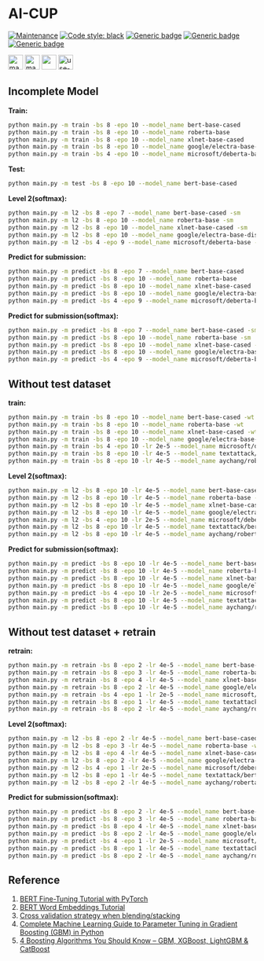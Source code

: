 # AI-CUP

[![Maintenance](https://img.shields.io/badge/Maintained%3F-yes-green.svg)](https://GitHub.com/Naereen/StrapDown.js/graphs/commit-activity)
[![Code style: black](https://img.shields.io/badge/code%20style-black-000000.svg)](https://github.com/psf/black)
[![Generic badge](https://img.shields.io/badge/Model-passing-green.svg)](https://shields.io/)
[![Generic badge](https://img.shields.io/badge/Plotting-passing-green.svg)](https://shields.io/)
[![Generic badge](https://img.shields.io/badge/dataset-passing-green.svg)](https://shields.io/)

[<img src="https://ForTheBadge.com/images/badges/made-with-python.svg" alt="made with python" width="" height="30px">](https://www.python.org/)
[<img src="https://img.shields.io/badge/Made%20with-Jupyter-orange?style=for-the-badge&logo=Jupyter" alt="made with jupyter" width="px" height="30px">](https://jupyter.org/try)
[<img src="https://img.shields.io/badge/PyTorch-%23EE4C2C.svg?style=for-the-badge&logo=PyTorch&logoColor=white" width="px" height="30px">](https://pytorch.org/)
[<img src="https://ForTheBadge.com/images/badges/uses-git.svg" alt="use-git" width="px" height="30px">](https://git-scm.com/)

## Incomplete Model

**Train:**

```bash
python main.py -m train -bs 8 -epo 10 --model_name bert-base-cased
python main.py -m train -bs 8 -epo 10 --model_name roberta-base
python main.py -m train -bs 8 -epo 10 --model_name xlnet-base-cased
python main.py -m train -bs 8 -epo 10 --model_name google/electra-base-discriminator
python main.py -m train -bs 4 -epo 10 --model_name microsoft/deberta-base
```

**Test:**

```bash
python main.py -m test -bs 8 -epo 10 --model_name bert-base-cased
```

<!-- **Level 2:**

```bash
python main.py -m l2 -bs 8 -epo 7 --model_name bert-base-cased
python main.py -m l2 -bs 8 -epo 10 --model_name roberta-base
python main.py -m l2 -bs 8 -epo 10 --model_name xlnet-base-cased
python main.py -m l2 -bs 8 -epo 10 --model_name google/electra-base-discriminator
python main.py -m l2 -bs 4 -epo 9 --model_name microsoft/deberta-base
``` -->

**Level 2(softmax):**

```bash
python main.py -m l2 -bs 8 -epo 7 --model_name bert-base-cased -sm
python main.py -m l2 -bs 8 -epo 10 --model_name roberta-base -sm
python main.py -m l2 -bs 8 -epo 10 --model_name xlnet-base-cased -sm
python main.py -m l2 -bs 8 -epo 10 --model_name google/electra-base-discriminator -sm
python main.py -m l2 -bs 4 -epo 9 --model_name microsoft/deberta-base -sm
```

**Predict for submission:**

```bash
python main.py -m predict -bs 8 -epo 7 --model_name bert-base-cased
python main.py -m predict -bs 8 -epo 10 --model_name roberta-base
python main.py -m predict -bs 8 -epo 10 --model_name xlnet-base-cased
python main.py -m predict -bs 8 -epo 10 --model_name google/electra-base-discriminator
python main.py -m predict -bs 4 -epo 9 --model_name microsoft/deberta-base
```

**Predict for submission(softmax):**

```bash
python main.py -m predict -bs 8 -epo 7 --model_name bert-base-cased -sm
python main.py -m predict -bs 8 -epo 10 --model_name roberta-base -sm
python main.py -m predict -bs 8 -epo 10 --model_name xlnet-base-cased -sm
python main.py -m predict -bs 8 -epo 10 --model_name google/electra-base-discriminator -sm
python main.py -m predict -bs 4 -epo 9 --model_name microsoft/deberta-base -sm
```

## Without test dataset

**train:**

```bash
python main.py -m train -bs 8 -epo 10 --model_name bert-base-cased -wt
python main.py -m train -bs 8 -epo 10 --model_name roberta-base -wt
python main.py -m train -bs 8 -epo 10 --model_name xlnet-base-cased -wt
python main.py -m train -bs 8 -epo 10 --model_name google/electra-base-discriminator -wt
python main.py -m train -bs 4 -epo 10 -lr 2e-5 --model_name microsoft/deberta-base -wt
python main.py -m train -bs 8 -epo 10 -lr 4e-5 --model_name textattack/bert-base-uncased-imdb -wt
python main.py -m train -bs 8 -epo 10 -lr 4e-5 --model_name aychang/roberta-base-imdb -wt
```

**Level 2(softmax):**

```bash
python main.py -m l2 -bs 8 -epo 10 -lr 4e-5 --model_name bert-base-cased -wt -sm
python main.py -m l2 -bs 8 -epo 10 -lr 4e-5 --model_name roberta-base -wt -sm
python main.py -m l2 -bs 8 -epo 10 -lr 4e-5 --model_name xlnet-base-cased -wt -sm
python main.py -m l2 -bs 8 -epo 10 -lr 4e-5 --model_name google/electra-base-discriminator -wt -sm
python main.py -m l2 -bs 4 -epo 10 -lr 2e-5 --model_name microsoft/deberta-base -wt -sm
python main.py -m l2 -bs 8 -epo 10 -lr 4e-5 --model_name textattack/bert-base-uncased-imdb -wt -sm
python main.py -m l2 -bs 8 -epo 10 -lr 4e-5 --model_name aychang/roberta-base-imdb -wt -sm
```

**Predict for submission(softmax):**

```bash
python main.py -m predict -bs 8 -epo 10 -lr 4e-5 --model_name bert-base-cased -wt -sm
python main.py -m predict -bs 8 -epo 10 -lr 4e-5 --model_name roberta-base -wt -sm
python main.py -m predict -bs 8 -epo 10 -lr 4e-5 --model_name xlnet-base-cased -wt -sm
python main.py -m predict -bs 8 -epo 10 -lr 4e-5 --model_name google/electra-base-discriminator -wt -sm
python main.py -m predict -bs 4 -epo 10 -lr 2e-5 --model_name microsoft/deberta-base -wt -sm
python main.py -m predict -bs 8 -epo 10 -lr 4e-5 --model_name textattack/bert-base-uncased-imdb -wt -sm
python main.py -m predict -bs 8 -epo 10 -lr 4e-5 --model_name aychang/roberta-base-imdb -wt -sm
```

## Without test dataset + retrain

**retrain:**

```bash
python main.py -m retrain -bs 8 -epo 2 -lr 4e-5 --model_name bert-base-cased -wt -com
python main.py -m retrain -bs 8 -epo 3 -lr 4e-5 --model_name roberta-base -wt -com
python main.py -m retrain -bs 8 -epo 4 -lr 4e-5 --model_name xlnet-base-cased -wt -com
python main.py -m retrain -bs 8 -epo 2 -lr 4e-5 --model_name google/electra-base-discriminator -wt -com
python main.py -m retrain -bs 4 -epo 1 -lr 2e-5 --model_name microsoft/deberta-base -wt -com
python main.py -m retrain -bs 8 -epo 1 -lr 4e-5 --model_name textattack/bert-base-uncased-imdb -wt -com
python main.py -m retrain -bs 8 -epo 2 -lr 4e-5 --model_name aychang/roberta-base-imdb -wt -com
```

**Level 2(softmax):**

```bash
python main.py -m l2 -bs 8 -epo 2 -lr 4e-5 --model_name bert-base-cased -wt -com -sm
python main.py -m l2 -bs 8 -epo 3 -lr 4e-5 --model_name roberta-base -wt -com -sm
python main.py -m l2 -bs 8 -epo 4 -lr 4e-5 --model_name xlnet-base-cased -wt -com -sm
python main.py -m l2 -bs 8 -epo 2 -lr 4e-5 --model_name google/electra-base-discriminator -wt -com -sm
python main.py -m l2 -bs 4 -epo 1 -lr 2e-5 --model_name microsoft/deberta-base -wt -com -sm
python main.py -m l2 -bs 8 -epo 1 -lr 4e-5 --model_name textattack/bert-base-uncased-imdb -wt -com -sm
python main.py -m l2 -bs 8 -epo 2 -lr 4e-5 --model_name aychang/roberta-base-imdb -wt -com -sm
```

**Predict for submission(softmax):**

```bash
python main.py -m predict -bs 8 -epo 2 -lr 4e-5 --model_name bert-base-cased -wt -com -sm
python main.py -m predict -bs 8 -epo 3 -lr 4e-5 --model_name roberta-base -wt -com -sm
python main.py -m predict -bs 8 -epo 4 -lr 4e-5 --model_name xlnet-base-cased -wt -com -sm
python main.py -m predict -bs 8 -epo 2 -lr 4e-5 --model_name google/electra-base-discriminator -wt -com -sm
python main.py -m predict -bs 4 -epo 1 -lr 2e-5 --model_name microsoft/deberta-base -wt -com -sm
python main.py -m predict -bs 8 -epo 1 -lr 4e-5 --model_name textattack/bert-base-uncased-imdb -wt -com -sm
python main.py -m predict -bs 8 -epo 2 -lr 4e-5 --model_name aychang/roberta-base-imdb -wt -com -sm
```

## Reference

1. [BERT Fine-Tuning Tutorial with PyTorch](https://mccormickml.com/2019/07/22/BERT-fine-tuning/#a2-weight-decay)
2. [BERT Word Embeddings Tutorial](https://mccormickml.com/2019/05/14/BERT-word-embeddings-tutorial/)
3. [Cross validation strategy when blending/stacking](https://www.kaggle.com/general/18793)
4. [Complete Machine Learning Guide to Parameter Tuning in Gradient Boosting (GBM) in Python](https://www.analyticsvidhya.com/blog/2016/02/complete-guide-parameter-tuning-gradient-boosting-gbm-python/)
5. [4 Boosting Algorithms You Should Know – GBM, XGBoost, LightGBM & CatBoost](https://www.analyticsvidhya.com/blog/2020/02-boosting-algorithms-machine-learning/)
